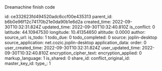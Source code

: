 Dreamachine finish code

id: ce332623fd494520adc6ccf00e435313
parent_id: b6b0e96f12c74170b21e0da90b1e6d2a
created_time: 2022-09-30T10:32:31.824Z
updated_time: 2022-09-30T10:32:40.810Z
is_conflict: 0
latitude: 44.10947530
longitude: 10.41354650
altitude: 0.0000
author: 
source_url: 
is_todo: 1
todo_due: 0
todo_completed: 0
source: joplin-desktop
source_application: net.cozic.joplin-desktop
application_data: 
order: 0
user_created_time: 2022-09-30T10:32:31.824Z
user_updated_time: 2022-09-30T10:32:40.810Z
encryption_cipher_text: 
encryption_applied: 0
markup_language: 1
is_shared: 0
share_id: 
conflict_original_id: 
master_key_id: 
type_: 1